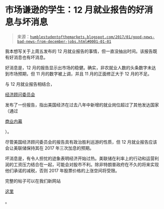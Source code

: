 <!--yml

类别：未分类

日期：2024-05-18 02:58:04

-->

# 市场谦逊的学生：12 月就业报告的好消息与坏消息

> 来源：[`humblestudentofthemarkets.blogspot.com/2017/01/good-news-bad-news-from-december-jobs.html#0001-01-01`](https://humblestudentofthemarkets.blogspot.com/2017/01/good-news-bad-news-from-december-jobs.html#0001-01-01)

我本想写关于上周五发布的 12 月就业报告的事情，但一直没抽出时间。该报告既有好消息也有坏消息。

好消息是，12 月的报告显示出市场的稳健。确实，非农就业人数的头条数字未达到市场预期，但 11 月的数字被上调，并且 11 月的正面修正大于 12 月的不足。

与 12 月就业报告相结合，

[经济顾问委员会](https://www.whitehouse.gov/blog/2017/01/06/eight-years-labor-market-progress-and-employment-situation-december)

发布了一份报告，指出美国经济在过去八年中新增的就业岗位超过了其他发达国家（通过

[商业内幕](http://www.businessinsider.com/us-economy-added-jobs-faster-than-all-g7-economies-combined-2017-1)

）。

尽管美国经济顾问委员会的报告具有政治胜利巡游的性质，但 12 月就业报告应该会让美联储保持其在 2017 年三次加息的预期。

坏消息是，有令人担忧的迹象表明经济开始过热。美联储在利率上的行动和运营利润的工资压力结合在一起，可能会对股市不利。除非特朗普政府在不久的将来实现他们承诺的减税，否则 2017 年股票价格的上涨空间将受限。

完整的帖子可以在我们新网站

[这里](https://humblestudentofthemarkets.com/2017/01/09/good-news-bad-news-december-jobs-report/)

。
